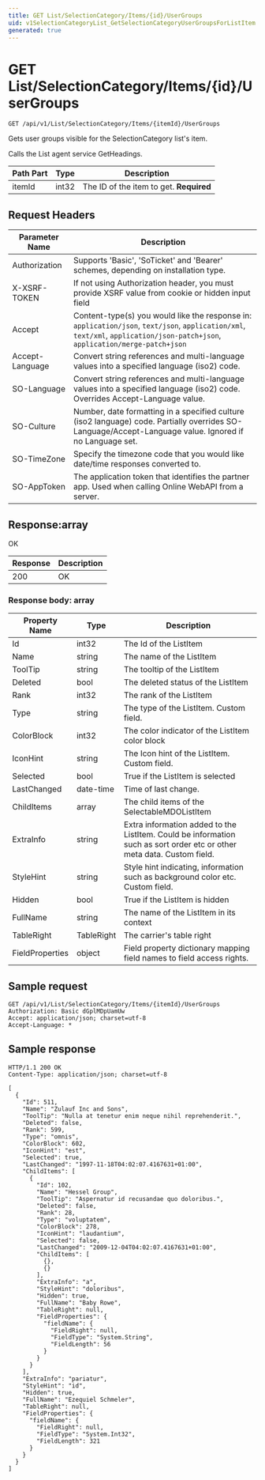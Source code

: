 ```yaml
---
title: GET List/SelectionCategory/Items/{id}/UserGroups
uid: v1SelectionCategoryList_GetSelectionCategoryUserGroupsForListItem
generated: true
---
```


# GET List/SelectionCategory/Items/{id}/UserGroups

```http
GET /api/v1/List/SelectionCategory/Items/{itemId}/UserGroups
```

Gets user groups visible for the SelectionCategory list's item.


Calls the List agent service GetHeadings.





| Path Part | Type | Description |
|-----------|------|-------------|
| itemId | int32 | The ID of the item to get. **Required** |



## Request Headers

| Parameter Name | Description |
|----------------|-------------|
| Authorization  | Supports 'Basic', 'SoTicket' and 'Bearer' schemes, depending on installation type. |
| X-XSRF-TOKEN   | If not using Authorization header, you must provide XSRF value from cookie or hidden input field |
| Accept         | Content-type(s) you would like the response in: `application/json`, `text/json`, `application/xml`, `text/xml`, `application/json-patch+json`, `application/merge-patch+json` |
| Accept-Language | Convert string references and multi-language values into a specified language (iso2) code. |
| SO-Language | Convert string references and multi-language values into a specified language (iso2) code. Overrides Accept-Language value. |
| SO-Culture | Number, date formatting in a specified culture (iso2 language) code. Partially overrides SO-Language/Accept-Language value. Ignored if no Language set. |
| SO-TimeZone | Specify the timezone code that you would like date/time responses converted to. |
| SO-AppToken | The application token that identifies the partner app. Used when calling Online WebAPI from a server. |


## Response:array

OK

| Response | Description |
|----------------|-------------|
| 200 | OK |

### Response body: array

| Property Name | Type |  Description |
|----------------|------|--------------|
| Id | int32 | The Id of the ListItem |
| Name | string | The name of the ListItem |
| ToolTip | string | The tooltip of the ListItem |
| Deleted | bool | The deleted status of the ListItem |
| Rank | int32 | The rank of the ListItem |
| Type | string | The type of the ListItem. Custom field. |
| ColorBlock | int32 | The color indicator of the ListItem color block |
| IconHint | string | The Icon hint of the ListItem. Custom field. |
| Selected | bool | True if the ListItem is selected |
| LastChanged | date-time | Time of last change. |
| ChildItems | array | The child items of the SelectableMDOListItem |
| ExtraInfo | string | Extra information added to the ListItem. Could be information such as sort order etc or other meta data. Custom field. |
| StyleHint | string | Style hint indicating, information such as background color etc. Custom field. |
| Hidden | bool | True if the ListItem is hidden |
| FullName | string | The name of the ListItem in its context |
| TableRight | TableRight | The carrier's table right |
| FieldProperties | object | Field property dictionary mapping field names to field access rights. |

## Sample request

```http!
GET /api/v1/List/SelectionCategory/Items/{itemId}/UserGroups
Authorization: Basic dGplMDpUamUw
Accept: application/json; charset=utf-8
Accept-Language: *
```

## Sample response

```http_
HTTP/1.1 200 OK
Content-Type: application/json; charset=utf-8

[
  {
    "Id": 511,
    "Name": "Zulauf Inc and Sons",
    "ToolTip": "Nulla at tenetur enim neque nihil reprehenderit.",
    "Deleted": false,
    "Rank": 599,
    "Type": "omnis",
    "ColorBlock": 602,
    "IconHint": "est",
    "Selected": true,
    "LastChanged": "1997-11-18T04:02:07.4167631+01:00",
    "ChildItems": [
      {
        "Id": 102,
        "Name": "Hessel Group",
        "ToolTip": "Aspernatur id recusandae quo doloribus.",
        "Deleted": false,
        "Rank": 28,
        "Type": "voluptatem",
        "ColorBlock": 278,
        "IconHint": "laudantium",
        "Selected": false,
        "LastChanged": "2009-12-04T04:02:07.4167631+01:00",
        "ChildItems": [
          {},
          {}
        ],
        "ExtraInfo": "a",
        "StyleHint": "doloribus",
        "Hidden": true,
        "FullName": "Baby Rowe",
        "TableRight": null,
        "FieldProperties": {
          "fieldName": {
            "FieldRight": null,
            "FieldType": "System.String",
            "FieldLength": 56
          }
        }
      }
    ],
    "ExtraInfo": "pariatur",
    "StyleHint": "id",
    "Hidden": true,
    "FullName": "Ezequiel Schmeler",
    "TableRight": null,
    "FieldProperties": {
      "fieldName": {
        "FieldRight": null,
        "FieldType": "System.Int32",
        "FieldLength": 321
      }
    }
  }
]
```